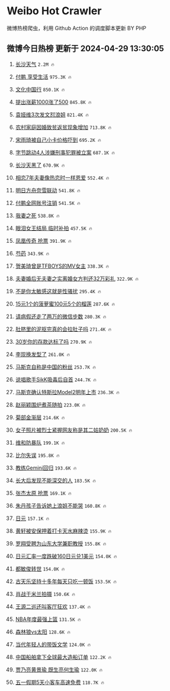 # Weibo Hot Crawler 



微博热榜爬虫，利用 Github Action 的调度脚本更新 BY PHP 


## 微博今日热榜 更新于 2024-04-29 13:30:05 
1. [长沙天气](https://s.weibo.com/weibo?q=%E9%95%BF%E6%B2%99%E5%A4%A9%E6%B0%94&t=31&band_rank=1&Refer=top) `2.2M 🔥` 

1. [付鹏 享受生活](https://s.weibo.com/weibo?q=%E4%BB%98%E9%B9%8F%20%E4%BA%AB%E5%8F%97%E7%94%9F%E6%B4%BB&t=31&band_rank=2&Refer=top) `975.3K 🔥` 

1. [文化中国行](https://s.weibo.com/weibo?q=%23%E6%96%87%E5%8C%96%E4%B8%AD%E5%9B%BD%E8%A1%8C%23&t=31&band_rank=3&Refer=top) `850.1K 🔥` 

1. [提出涨薪1000涨了500](https://s.weibo.com/weibo?q=%23%E6%8F%90%E5%87%BA%E6%B6%A8%E8%96%AA1000%E6%B6%A8%E4%BA%86500%23&t=31&band_rank=4&Refer=top) `845.8K 🔥` 

1. [袁娅维3次发文怼浪姐](https://s.weibo.com/weibo?q=%23%E8%A2%81%E5%A8%85%E7%BB%B43%E6%AC%A1%E5%8F%91%E6%96%87%E6%80%BC%E6%B5%AA%E5%A7%90%23&t=31&band_rank=5&Refer=top) `821.4K 🔥` 

1. [农村家庭因婚致贫返贫现象增加](https://s.weibo.com/weibo?q=%23%E5%86%9C%E6%9D%91%E5%AE%B6%E5%BA%AD%E5%9B%A0%E5%A9%9A%E8%87%B4%E8%B4%AB%E8%BF%94%E8%B4%AB%E7%8E%B0%E8%B1%A1%E5%A2%9E%E5%8A%A0%23&t=31&band_rank=6&Refer=top) `713.8K 🔥` 

1. [宋雨琦被自己小卡价格吓到](https://s.weibo.com/weibo?q=%23%E5%AE%8B%E9%9B%A8%E7%90%A6%E8%A2%AB%E8%87%AA%E5%B7%B1%E5%B0%8F%E5%8D%A1%E4%BB%B7%E6%A0%BC%E5%90%93%E5%88%B0%23&t=31&band_rank=7&Refer=top) `695.2K 🔥` 

1. [字节跳动4人涉嫌刑事犯罪被立案](https://s.weibo.com/weibo?q=%23%E5%AD%97%E8%8A%82%E8%B7%B3%E5%8A%A84%E4%BA%BA%E6%B6%89%E5%AB%8C%E5%88%91%E4%BA%8B%E7%8A%AF%E7%BD%AA%E8%A2%AB%E7%AB%8B%E6%A1%88%23&t=31&band_rank=8&Refer=top) `687.1K 🔥` 

1. [长沙天黑了](https://s.weibo.com/weibo?q=%E9%95%BF%E6%B2%99%E5%A4%A9%E9%BB%91%E4%BA%86&t=31&band_rank=9&Refer=top) `670.9K 🔥` 

1. [相恋7年夫妻像热恋时一样恩爱](https://s.weibo.com/weibo?q=%23%E7%9B%B8%E6%81%8B7%E5%B9%B4%E5%A4%AB%E5%A6%BB%E5%83%8F%E7%83%AD%E6%81%8B%E6%97%B6%E4%B8%80%E6%A0%B7%E6%81%A9%E7%88%B1%23&t=31&band_rank=10&Refer=top) `552.4K 🔥` 

1. [明日方舟奈雪联动](https://s.weibo.com/weibo?q=%23%E6%98%8E%E6%97%A5%E6%96%B9%E8%88%9F%E5%A5%88%E9%9B%AA%E8%81%94%E5%8A%A8%23&t=31&band_rank=11&Refer=top) `541.8K 🔥` 

1. [付鹏全网账号注销](https://s.weibo.com/weibo?q=%23%E4%BB%98%E9%B9%8F%E5%85%A8%E7%BD%91%E8%B4%A6%E5%8F%B7%E6%B3%A8%E9%94%80%23&t=31&band_rank=12&Refer=top) `541.5K 🔥` 

1. [我妻之死](https://s.weibo.com/weibo?q=%E6%88%91%E5%A6%BB%E4%B9%8B%E6%AD%BB&t=31&band_rank=13&Refer=top) `538.8K 🔥` 

1. [眼泪女王结局 临时补拍](https://s.weibo.com/weibo?q=%E7%9C%BC%E6%B3%AA%E5%A5%B3%E7%8E%8B%E7%BB%93%E5%B1%80%20%E4%B8%B4%E6%97%B6%E8%A1%A5%E6%8B%8D&t=31&band_rank=14&Refer=top) `457.5K 🔥` 

1. [凤凰传奇 抢票](https://s.weibo.com/weibo?q=%E5%87%A4%E5%87%B0%E4%BC%A0%E5%A5%87%20%E6%8A%A2%E7%A5%A8&t=31&band_rank=15&Refer=top) `391.9K 🔥` 

1. [芍药](https://s.weibo.com/weibo?q=%E8%8A%8D%E8%8D%AF&t=31&band_rank=16&Refer=top) `343.9K 🔥` 

1. [贺美琦曾是TFBOYS的MV女主](https://s.weibo.com/weibo?q=%23%E8%B4%BA%E7%BE%8E%E7%90%A6%E6%9B%BE%E6%98%AFTFBOYS%E7%9A%84MV%E5%A5%B3%E4%B8%BB%23&t=31&band_rank=17&Refer=top) `338.3K 🔥` 

1. [夫妻婚后无夫妻之实离婚女方判还32万彩礼](https://s.weibo.com/weibo?q=%23%E5%A4%AB%E5%A6%BB%E5%A9%9A%E5%90%8E%E6%97%A0%E5%A4%AB%E5%A6%BB%E4%B9%8B%E5%AE%9E%E7%A6%BB%E5%A9%9A%E5%A5%B3%E6%96%B9%E5%88%A4%E8%BF%9832%E4%B8%87%E5%BD%A9%E7%A4%BC%23&t=31&band_rank=18&Refer=top) `322.9K 🔥` 

1. [不是你太敏感这就是性骚扰](https://s.weibo.com/weibo?q=%23%E4%B8%8D%E6%98%AF%E4%BD%A0%E5%A4%AA%E6%95%8F%E6%84%9F%E8%BF%99%E5%B0%B1%E6%98%AF%E6%80%A7%E9%AA%9A%E6%89%B0%23&t=31&band_rank=19&Refer=top) `295.4K 🔥` 

1. [15元1个的菠萝蜜100元5个的榴莲](https://s.weibo.com/weibo?q=%2315%E5%85%831%E4%B8%AA%E7%9A%84%E8%8F%A0%E8%90%9D%E8%9C%9C100%E5%85%835%E4%B8%AA%E7%9A%84%E6%A6%B4%E8%8E%B2%23&t=31&band_rank=20&Refer=top) `287.6K 🔥` 

1. [请病假还走了两万的微信步数](https://s.weibo.com/weibo?q=%E8%AF%B7%E7%97%85%E5%81%87%E8%BF%98%E8%B5%B0%E4%BA%86%E4%B8%A4%E4%B8%87%E7%9A%84%E5%BE%AE%E4%BF%A1%E6%AD%A5%E6%95%B0&t=31&band_rank=21&Refer=top) `280.3K 🔥` 

1. [肚脐里的泥抠完真的会拉肚子吗](https://s.weibo.com/weibo?q=%23%E8%82%9A%E8%84%90%E9%87%8C%E7%9A%84%E6%B3%A5%E6%8A%A0%E5%AE%8C%E7%9C%9F%E7%9A%84%E4%BC%9A%E6%8B%89%E8%82%9A%E5%AD%90%E5%90%97%23&t=31&band_rank=22&Refer=top) `271.4K 🔥` 

1. [30岁你的存款达标了吗](https://s.weibo.com/weibo?q=%2330%E5%B2%81%E4%BD%A0%E7%9A%84%E5%AD%98%E6%AC%BE%E8%BE%BE%E6%A0%87%E4%BA%86%E5%90%97%23&t=31&band_rank=23&Refer=top) `270.9K 🔥` 

1. [李现换发型了](https://s.weibo.com/weibo?q=%23%E6%9D%8E%E7%8E%B0%E6%8D%A2%E5%8F%91%E5%9E%8B%E4%BA%86%23&t=31&band_rank=24&Refer=top) `261.0K 🔥` 

1. [马斯克自称是中国的粉丝](https://s.weibo.com/weibo?q=%23%E9%A9%AC%E6%96%AF%E5%85%8B%E8%87%AA%E7%A7%B0%E6%98%AF%E4%B8%AD%E5%9B%BD%E7%9A%84%E7%B2%89%E4%B8%9D%23&t=31&band_rank=25&Refer=top) `253.7K 🔥` 

1. [说唱歌手SikK吸毒后自首](https://s.weibo.com/weibo?q=%23%E8%AF%B4%E5%94%B1%E6%AD%8C%E6%89%8BSikK%E5%90%B8%E6%AF%92%E5%90%8E%E8%87%AA%E9%A6%96%23&t=31&band_rank=26&Refer=top) `244.7K 🔥` 

1. [马斯克确认特斯拉Model2明年上市](https://s.weibo.com/weibo?q=%23%E9%A9%AC%E6%96%AF%E5%85%8B%E7%A1%AE%E8%AE%A4%E7%89%B9%E6%96%AF%E6%8B%89Model2%E6%98%8E%E5%B9%B4%E4%B8%8A%E5%B8%82%23&t=31&band_rank=27&Refer=top) `236.3K 🔥` 

1. [赵丽颖围炉煮茶随拍](https://s.weibo.com/weibo?q=%23%E8%B5%B5%E4%B8%BD%E9%A2%96%E5%9B%B4%E7%82%89%E7%85%AE%E8%8C%B6%E9%9A%8F%E6%8B%8D%23&t=31&band_rank=28&Refer=top) `223.0K 🔥` 

1. [菊部金渐层](https://s.weibo.com/weibo?q=%E8%8F%8A%E9%83%A8%E9%87%91%E6%B8%90%E5%B1%82&t=31&band_rank=29&Refer=top) `214.6K 🔥` 

1. [女子照片被烈士紧握网友称是其二姑奶奶](https://s.weibo.com/weibo?q=%23%E5%A5%B3%E5%AD%90%E7%85%A7%E7%89%87%E8%A2%AB%E7%83%88%E5%A3%AB%E7%B4%A7%E6%8F%A1%E7%BD%91%E5%8F%8B%E7%A7%B0%E6%98%AF%E5%85%B6%E4%BA%8C%E5%A7%91%E5%A5%B6%E5%A5%B6%23&t=31&band_rank=30&Refer=top) `200.5K 🔥` 

1. [维和防暴队](https://s.weibo.com/weibo?q=%E7%BB%B4%E5%92%8C%E9%98%B2%E6%9A%B4%E9%98%9F&t=31&band_rank=31&Refer=top) `199.1K 🔥` 

1. [比尔失误](https://s.weibo.com/weibo?q=%E6%AF%94%E5%B0%94%E5%A4%B1%E8%AF%AF&t=31&band_rank=32&Refer=top) `195.8K 🔥` 

1. [教练Gemini回归](https://s.weibo.com/weibo?q=%23%E6%95%99%E7%BB%83Gemini%E5%9B%9E%E5%BD%92%23&t=31&band_rank=33&Refer=top) `193.6K 🔥` 

1. [长大后发现不能深交的人](https://s.weibo.com/weibo?q=%E9%95%BF%E5%A4%A7%E5%90%8E%E5%8F%91%E7%8E%B0%E4%B8%8D%E8%83%BD%E6%B7%B1%E4%BA%A4%E7%9A%84%E4%BA%BA&t=31&band_rank=34&Refer=top) `183.5K 🔥` 

1. [张杰太原 抢票](https://s.weibo.com/weibo?q=%E5%BC%A0%E6%9D%B0%E5%A4%AA%E5%8E%9F%20%E6%8A%A2%E7%A5%A8&t=31&band_rank=35&Refer=top) `169.1K 🔥` 

1. [朱丹孩子告诉她上浪姐不能哭](https://s.weibo.com/weibo?q=%23%E6%9C%B1%E4%B8%B9%E5%AD%A9%E5%AD%90%E5%91%8A%E8%AF%89%E5%A5%B9%E4%B8%8A%E6%B5%AA%E5%A7%90%E4%B8%8D%E8%83%BD%E5%93%AD%23&t=31&band_rank=36&Refer=top) `160.8K 🔥` 

1. [日元](https://s.weibo.com/weibo?q=%E6%97%A5%E5%85%83&t=31&band_rank=37&Refer=top) `157.1K 🔥` 

1. [黄轩被安保押着打卡天水麻辣烫](https://s.weibo.com/weibo?q=%23%E9%BB%84%E8%BD%A9%E8%A2%AB%E5%AE%89%E4%BF%9D%E6%8A%BC%E7%9D%80%E6%89%93%E5%8D%A1%E5%A4%A9%E6%B0%B4%E9%BA%BB%E8%BE%A3%E7%83%AB%23&t=31&band_rank=38&Refer=top) `155.9K 🔥` 

1. [罗翔受聘为山东大学兼职教授](https://s.weibo.com/weibo?q=%23%E7%BD%97%E7%BF%94%E5%8F%97%E8%81%98%E4%B8%BA%E5%B1%B1%E4%B8%9C%E5%A4%A7%E5%AD%A6%E5%85%BC%E8%81%8C%E6%95%99%E6%8E%88%23&t=31&band_rank=39&Refer=top) `155.8K 🔥` 

1. [日元汇率一度跌破160日元兑1美元](https://s.weibo.com/weibo?q=%23%E6%97%A5%E5%85%83%E6%B1%87%E7%8E%87%E4%B8%80%E5%BA%A6%E8%B7%8C%E7%A0%B4160%E6%97%A5%E5%85%83%E5%85%911%E7%BE%8E%E5%85%83%23&t=31&band_rank=40&Refer=top) `154.0K 🔥` 

1. [都敏俊转世](https://s.weibo.com/weibo?q=%E9%83%BD%E6%95%8F%E4%BF%8A%E8%BD%AC%E4%B8%96&t=31&band_rank=41&Refer=top) `154.0K 🔥` 

1. [古天乐坚持十多年每天只吃一顿饭](https://s.weibo.com/weibo?q=%23%E5%8F%A4%E5%A4%A9%E4%B9%90%E5%9D%9A%E6%8C%81%E5%8D%81%E5%A4%9A%E5%B9%B4%E6%AF%8F%E5%A4%A9%E5%8F%AA%E5%90%83%E4%B8%80%E9%A1%BF%E9%A5%AD%23&t=31&band_rank=42&Refer=top) `153.5K 🔥` 

1. [肖战于米兰拍摄](https://s.weibo.com/weibo?q=%23%E8%82%96%E6%88%98%E4%BA%8E%E7%B1%B3%E5%85%B0%E6%8B%8D%E6%91%84%23&t=31&band_rank=43&Refer=top) `150.6K 🔥` 

1. [王源二巡还叫客厅狂欢](https://s.weibo.com/weibo?q=%23%E7%8E%8B%E6%BA%90%E4%BA%8C%E5%B7%A1%E8%BF%98%E5%8F%AB%E5%AE%A2%E5%8E%85%E7%8B%82%E6%AC%A2%23&t=31&band_rank=44&Refer=top) `137.4K 🔥` 

1. [NBA年度最强上篮](https://s.weibo.com/weibo?q=NBA%E5%B9%B4%E5%BA%A6%E6%9C%80%E5%BC%BA%E4%B8%8A%E7%AF%AE&t=31&band_rank=45&Refer=top) `131.5K 🔥` 

1. [森林狼vs太阳](https://s.weibo.com/weibo?q=%E6%A3%AE%E6%9E%97%E7%8B%BCvs%E5%A4%AA%E9%98%B3&t=31&band_rank=46&Refer=top) `128.6K 🔥` 

1. [当代年轻人的带饭文学](https://s.weibo.com/weibo?q=%23%E5%BD%93%E4%BB%A3%E5%B9%B4%E8%BD%BB%E4%BA%BA%E7%9A%84%E5%B8%A6%E9%A5%AD%E6%96%87%E5%AD%A6%23&t=31&band_rank=47&Refer=top) `124.0K 🔥` 

1. [中国船舶拿下全球最大造船订单](https://s.weibo.com/weibo?q=%23%E4%B8%AD%E5%9B%BD%E8%88%B9%E8%88%B6%E6%8B%BF%E4%B8%8B%E5%85%A8%E7%90%83%E6%9C%80%E5%A4%A7%E9%80%A0%E8%88%B9%E8%AE%A2%E5%8D%95%23&t=31&band_rank=48&Refer=top) `122.2K 🔥` 

1. [贾乃亮黄景瑜 既生亮何生瑜](https://s.weibo.com/weibo?q=%E8%B4%BE%E4%B9%83%E4%BA%AE%E9%BB%84%E6%99%AF%E7%91%9C%20%E6%97%A2%E7%94%9F%E4%BA%AE%E4%BD%95%E7%94%9F%E7%91%9C&t=31&band_rank=49&Refer=top) `122.0K 🔥` 

1. [五一假期5天小客车高速免费](https://s.weibo.com/weibo?q=%23%E4%BA%94%E4%B8%80%E5%81%87%E6%9C%9F5%E5%A4%A9%E5%B0%8F%E5%AE%A2%E8%BD%A6%E9%AB%98%E9%80%9F%E5%85%8D%E8%B4%B9%23&t=31&band_rank=50&Refer=top) `118.7K 🔥` 

